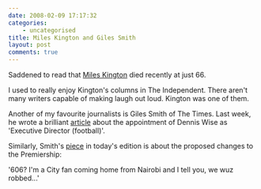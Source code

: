 ```yaml
---
date: 2008-02-09 17:17:32
categories:
    - uncategorised
title: Miles Kington and Giles Smith
layout: post
comments: true
---
```

Saddened to read that [Miles
Kington](http://www.independent.co.uk/news/media/miles-kington-polymath-wit-and-jazz-aficionado-dies-at-66-776222.html)
died recently at just 66.

I used to really enjoy Kington's columns in The Independent. There
aren't many writers capable of making laugh out loud. Kington was one of
them.

Another of my favourite journalists is Giles Smith of The Times. Last
week, he wrote a brilliant
[article](http://www.timesonline.co.uk/tol/sport/columnists/giles_smith/article3291900.ece)
about the appointment of Dennis Wise as 'Executive Director (football)'.

Similarly, Smith's
[piece](http://www.timesonline.co.uk/tol/sport/columnists/giles_smith/article3337667.ece)
in today's edition is about the proposed changes to the Premiership:

'606? I'm a City fan coming home from Nairobi and I tell you, we wuz
robbed...'
